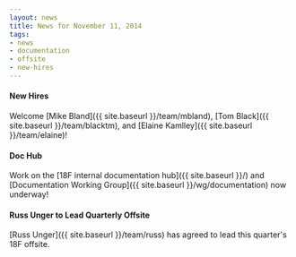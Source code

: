 ```yaml
---
layout: news
title: News for November 11, 2014
tags:
- news
- documentation
- offsite
- new-hires
---
```

#### New Hires

Welcome [Mike Bland]({{ site.baseurl }}/team/mbland), [Tom Black]({{ site.baseurl }}/team/blacktm), and [Elaine Kamlley]({{ site.baseurl }}/team/elaine)!

#### Doc Hub

Work on the [18F internal documentation hub]({{ site.baseurl }}/) and [Documentation Working Group]({{ site.baseurl }}/wg/documentation) now underway!

#### Russ Unger to Lead Quarterly Offsite

[Russ Unger]({{ site.baseurl }}/team/russ) has agreed to lead this quarter's 18F offsite.

